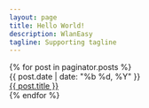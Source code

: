 ```yaml
---
layout: page
title: Hello World!
description: WlanEasy
tagline: Supporting tagline
---
```

<div class="postlist">
    {% for post in paginator.posts %}
    <div class="overview">
        <div class="date">{{ post.date | date: "%b %d, %Y" }}</div>
        <div class="detail"><a href="{{ site.baseurl }}{{ post.url }}">{{ post.title }}</a></div>
    </div>
    {% endfor %}
</div>
